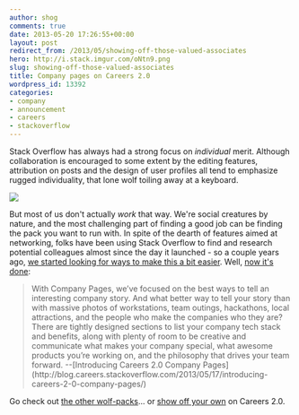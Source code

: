 ```yaml
---
author: shog
comments: true
date: 2013-05-20 17:26:55+00:00
layout: post
redirect_from: /2013/05/showing-off-those-valued-associates
hero: http://i.stack.imgur.com/oNtn9.png
slug: showing-off-those-valued-associates
title: Company pages on Careers 2.0
wordpress_id: 13392
categories:
- company
- announcement
- careers
- stackoverflow
---
```


Stack Overflow has always had a strong focus on _individual_ merit. Although collaboration is encouraged to some extent by the editing features, attribution on posts and the design of user profiles all tend to emphasize rugged individuality, that lone wolf toiling away at a keyboard.

[![](http://i.stack.imgur.com/oNtn9.png)](http://www.flickr.com/photos/fremlin/2384478345/)

But most of us don't actually _work_ that way. We're social creatures by nature, and the most challenging part of finding a good job can be finding the pack you want to run with. In spite of the dearth of features aimed at networking, folks have been using Stack Overflow to find and research potential colleagues almost since the day it launched - so a couple years ago, [we started looking for ways to make this a bit easier](http://meta.stackoverflow.com/questions/80834/need-feedback-on-company-page-idea). Well, [now it's done](http://blog.careers.stackoverflow.com/2013/05/17/introducing-careers-2-0-company-pages/):



<blockquote>With Company Pages, we’ve focused on the best ways to tell an interesting company story. And what better way to tell your story than with massive photos of workstations, team outings, hackathons, local attractions, and the people who make the companies who they are? There are tightly designed sections to list your company tech stack and benefits, along with plenty of room to be creative and communicate what makes your company special, what awesome products you’re working on, and the philosophy that drives your team forward.
--[Introducing Careers 2.0 Company Pages](http://blog.careers.stackoverflow.com/2013/05/17/introducing-careers-2-0-company-pages/)</blockquote>



Go check out [the other wolf-packs](http://careers.stackoverflow.com/jobs/companies)... or [show off your own](http://careers.stackoverflow.com/products/company-pages) on Careers 2.0. 
